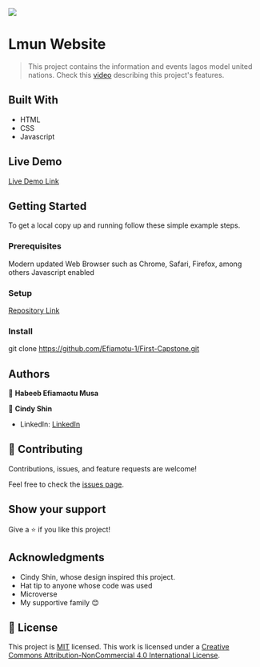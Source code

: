 ![](https://img.shields.io/badge/Microverse-blueviolet)

# Lmun Website

> This project contains the information and events lagos model united nations. Check this [video](https://www.loom.com/share/b571e6c5c77544f5b15e8d151eec6e98) describing this project's features.

## Built With

- HTML
- CSS
- Javascript

## Live Demo

[Live Demo Link](https://efiamotu-1.github.io/First-Capstone/)


## Getting Started

To get a local copy up and running follow these simple example steps.

### Prerequisites

Modern updated Web Browser such as Chrome, Safari, Firefox, among others
Javascript enabled
### Setup

[Repository Link](https://github.com/Efiamotu-1/First-Capstone)
### Install

git clone https://github.com/Efiamotu-1/First-Capstone.git

## Authors

👤 **Habeeb Efiamaotu Musa**



👤 **Cindy Shin**

- LinkedIn: [LinkedIn](https://linkedin.com/in/adagio07)

## 🤝 Contributing

Contributions, issues, and feature requests are welcome!

Feel free to check the [issues page]().

## Show your support

Give a ⭐️ if you like this project!

## Acknowledgments

- Cindy Shin, whose design inspired this project.
- Hat tip to anyone whose code was used
- Microverse
- My supportive family 😊

## 📝 License

This project is [MIT](./MIT.md) licensed.
This work is licensed under a [Creative Commons Attribution-NonCommercial 4.0 International License](https://creativecommons.org/licenses/by-nc/4.0/).
